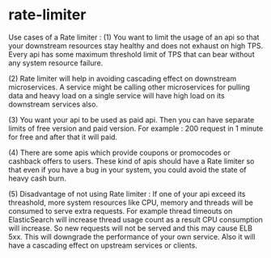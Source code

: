 # rate-limiter

Use cases of a Rate limiter : 
(1) You want to limit the usage of an api so that your downstream resources stay healthy and does not exhaust on high TPS. Every api has some maximum threshold limit of TPS that can bear without any system resource failure.

(2) Rate limiter will help in avoiding cascading effect on downstream microservices. A service might be calling other microservices for pulling data and heavy load on a single service will have high load on its downstream services also.

(3) You want your api to be used as paid api. Then you can have separate limits of free version and paid version. For example : 200 request in 1 minute for free and after that it will paid.

(4) There are some apis which provide coupons or promocodes or cashback offers to users. These kind of apis should have a Rate limiter so that even if you have a bug in your system, you could avoid the state of heavy cash burn.

(5) Disadvantage of not using Rate limiter : If one of your api exceed its threashold, more system resources like CPU, memory and threads will be consumed to serve extra requests. For example thread timeouts on ElasticSearch will increase thread usage count as a result CPU consumption will increase. So new requests will not be served and this may cause ELB 5xx. This will downgrade the performance of your own service. Also it will have a cascading effect on upstream services or clients.

